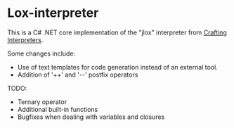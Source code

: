# Lox-interpreter

This is a C# .NET core implementation of the "jlox" interpreter from [Crafting Interpreters](https://craftinginterpreters.com/).

Some changes include:
  * Use of text templates for code generation instead of an external tool.
  * Addition of '++' and '--' postfix operators

TODO:
 * Ternary operator
 * Additional built-in functions
 * Bugfixes when dealing with variables and closures
